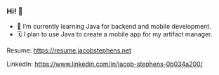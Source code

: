 ### Hi! 👋

- 🌱 I’m currently learning Java for backend and mobile development.
- 🗓️ I plan to use Java to create a mobile app for my artifact manager.

Resume: https://resume.jacobstephens.net

LinkedIn: https://www.linkedin.com/in/jacob-stephens-0b034a200/

